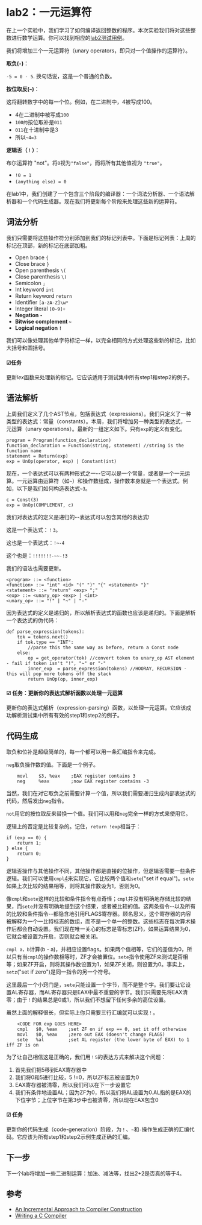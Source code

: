 
# lab2：一元运算符


在上一个实验中，我们学习了如何编译返回整数的程序。本次实验我们将对这些整数进行数学运算。你可以找到相应的[lab2测试用例](https://github.com/decaf-lang/minidecaf-tests/tree/master/examples/step2)。

我们将增加三个一元运算符（unary operators，即只对一个值操作的运算符）。

**取负(`-`)**：

`-5 = 0 - 5`. 换句话说，这是一个普通的负数。

**按位取反(`~`)**：

这将翻转数字中的每一个位。例如，在二进制中，4被写成100。

- 4在二进制中被写成`100`
- `100的`按位取补是`011`
- `011`在十进制中是3
- 所以`~4=3`

**逻辑否（`！`）**：

布尔运算符 "not"。将`0`视为`"false"`，而将所有其他值视为 `"true"`。

- `!0 = 1`
- `(anything else) = 0`

在lab1中，我们创建了一个包含三个阶段的编译器：一个词法分析器、一个语法解析器和一个代码生成器。现在我们将更新每个阶段来处理这些新的运算符。

## 词法分析

我们只需要将这些操作符分别添加到我们的标记列表中。下面是标记列表：上周的标记在顶部，新的标记在底部加粗。

- Open brace `{`
- Close brace `}`
- Open parenthesis `\(`
- Close parenthesis `\)`
- Semicolon `;`
- Int keyword `int`
- Return keyword `return`
- Identifier `[a-zA-Z]\w*`
- Integer literal `[0-9]+`
- **Negation `-`**
- **Bitwise complement `~`**
- **Logical negation `!`**

我们可以像处理其他单字符标记一样，以完全相同的方式处理这些新的标记，比如大括号和圆括号。

#### ☑任务

更新*lex*函数来处理新的标记。它应该适用于测试集中所有step1和step2的例子。

## 语法解析

上周我们定义了几个AST节点，包括表达式（expressions）。我们只定义了一种类型的表达式：常量（constants）。本周，我们将增加另一种类型的表达式，一元运算（unary operations）。最新的一组定义如下。只有`exp`的定义有变化。

```
program = Program(function_declaration)
function_declaration = Function(string, statement) //string is the function name
statement = Return(exp)
exp = UnOp(operator, exp) | Constant(int)
```

现在，一个表达式可以有两种形式之一--它可以是一个常量，或者是一个一元运算。一元运算由运算符（如`~`）和操作数组成，操作数本身就是一个表达式。例如，以下是我们如何构造表达式`~3`。

```
c = Const(3)
exp = UnOp(COMPLEMENT, c)
```

我们对表达式的定义是递归的--表达式可以包含其他的表达式!

这是一个表达式：`！3`。

这也是一个表达式：`!~-4`

这个也是：`!!!!!!!-~~-!3`

我们的语法也需要更新。

```
<program> ::= <function>
<function> ::= "int" <id> "(" ")" "{" <statement> "}"
<statement> ::= "return" <exp> ";"
<exp> ::= <unary_op> <exp> | <int>
<unary_op> ::= "!" | "~" | "-"
```

因为表达式的定义是递归的，所以解析表达式的函数也应该是递归的。下面是解析一个表达式的伪代码：

```
def parse_expression(tokens):
    tok = tokens.next()
    if tok.type == "INT":
        //parse this the same way as before, return a Const node
    else:
        op = get_operator(tok) //convert token to unary_op AST element - fail if token isn't "!", "~" or "-"
        inner_exp  = parse_expression(tokens) //HOORAY, RECURSION - this will pop more tokens off the stack
        return UnOp(op, inner_exp)
```

#### ☑ 任务：更新你的表达式解析函数以处理一元运算

更新你的表达式解析（expression-parsing）函数，以处理一元运算。它应该成功解析测试集中所有有效的step1和step2的例子。

## 代码生成

取负和位补是超级简单的，每一个都可以用一条汇编指令来完成。

`neg`取负操作数的值。下面是一个例子。

```
    movl    $3, %eax    ;EAX register contains 3
    neg     %eax        ;now EAX register contains -3
```

当然，我们在对它取负之前需要计算一个值，所以我们需要递归生成内部表达式的代码，然后发出`neg`指令。

`not`用它的按位取反来替换一个值。我们可以用和`neg`完全一样的方式来使用它。

逻辑上的否定是比较复杂的。记住，`return !exp`相当于：

```
if (exp == 0) {
    return 1;
} else {
    return 0;
}
```

逻辑否操作与其他操作不同，其他操作都是直接的位操作，但逻辑否需要一些条件逻辑。我们可以使用`cmpl`[4](https://norasandler.com/2017/12/05/Write-a-Compiler-2.html#fn4)来实现它，它比较两个值和`sete`("set if equal")。`sete`如果上次比较的结果相等，则将其操作数设为1，否则为0。

像`cmpl`和`sete`这样的比较和条件指令有点奇怪；`cmpl`并没有明确地存储比较的结果，而`sete`并没有明确地提到这个结果，或者被比较的值。这两条指令--以及所有的比较和条件指令--都隐含地引用FLAGS寄存器。顾名思义，这个寄存器的内容被解释为一个一比特标志的数组，而不是一个单一的整数。这些标志在每次算术操作后都会自动设置。我们现在唯一关心的标志是零标志(ZF)，如果运算结果为0，它就会被设置为开启，否则就会被关闭。

`cmpl a，b`计算(b - a)，并相应设置flags。如果两个值相等，它们的差值为0，所以只有当`cmpl`的操作数相等时，ZF才会被置位。`sete`指令使用ZF来测试是否相等；如果ZF开启，则将其操作数设置为1，如果ZF关闭，则设置为0。事实上，`setz`("set if zero")是同一指令的另一个符号。

这里最后一个小窍门是，`sete`只能设置一个字节，而不是整个字。我们要让它设置AL寄存器，而AL寄存器只是EAX中最不重要的字节。我们只需要先将EAX清零；由于`！`的结果总是0或1，所以我们不想留下任何多余的高位设置。

虽然上面的解释很长，但实际上你只需要三行汇编就可以实现`！`。

```
    <CODE FOR exp GOES HERE>
    cmpl   $0, %eax    ;set ZF on if exp == 0, set it off otherwise
    movl   $0, %eax    ;zero out EAX (doesn't change FLAGS)
    sete   %al         ;set AL register (the lower byte of EAX) to 1 iff ZF is on
```

为了让自己相信这是正确的，我们用`！5`的表达方式来解决这个问题：

1. 首先我们把5移到EAX寄存器中
2. 我们将0和5进行比较，5 !=0，所以ZF标志被设置为0
3. EAX寄存器被清零，所以我们可以在下一步设置它
4. 我们有条件地设置AL；因为ZF为0，所以我们将AL设置为0.AL指的是EAX的下位字节；上位字节在第3步中也被清零，所以现在EAX包含0

#### ☑ 任务

更新你的代码生成（code-generation）阶段，为`！`、`~`和`-`操作生成正确的汇编代码。它应该为所有step1和step2示例生成正确的汇编。

## 下一步

下一个lab将增加一些二进制运算：加法、减法等，找出2+2是否真的等于4。

## 参考

- [An Incremental Approach to Compiler Construction](http://scheme2006.cs.uchicago.edu/11-ghuloum.pdf)
- [Writing a C Compiler](https://norasandler.com/2017/11/29/Write-a-Compiler.html)
